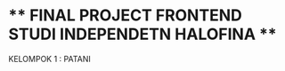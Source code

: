 ** FINAL PROJECT FRONTEND STUDI INDEPENDETN HALOFINA **
=======================================================

KELOMPOK 1 : PATANI